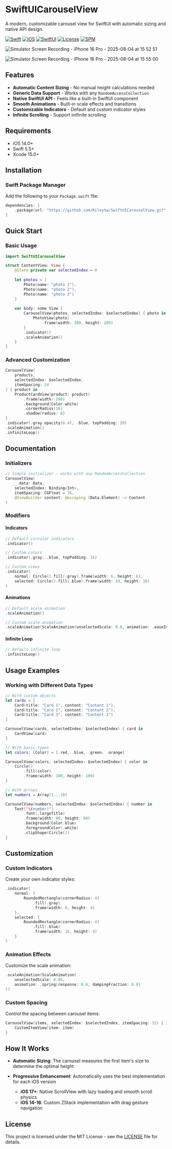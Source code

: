 # SwiftUICarouselView

A modern, customizable carousel view for SwiftUI with automatic sizing and native API design.

[![Swift](https://img.shields.io/badge/Swift-5.5+-orange.svg)](https://swift.org)
[![iOS](https://img.shields.io/badge/iOS-14.0+-blue.svg)](https://developer.apple.com/ios/)
[![SwiftUI](https://img.shields.io/badge/SwiftUI-2.0+-green.svg)](https://developer.apple.com/xcode/swiftui/)
[![License](https://img.shields.io/badge/License-MIT-yellow.svg)](LICENSE)
[![SPM](https://img.shields.io/badge/SPM-Compatible-brightgreen.svg)](https://swift.org/package-manager/)


![Simulator Screen Recording - iPhone 16 Pro - 2025-08-04 at 15 52 51](https://github.com/user-attachments/assets/81076351-776e-4bfa-92fd-c35616ba8896)

![Simulator Screen Recording - iPhone 16 Pro - 2025-08-04 at 15 55 00](https://github.com/user-attachments/assets/e9dbcd46-b915-4d47-9e81-75c0adc578b2)

## Features

- **Automatic Content Sizing** - No manual height calculations needed
- **Generic Data Support** - Works with any `RandomAccessCollection`
- **Native SwiftUI API** - Feels like a built-in SwiftUI component
- **Smooth Animations** - Built-in scale effects and transitions
- **Customizable Indicators** - Default and custom indicator styles
- **Infinite Scrolling** - Support inifinite scrolling

## Requirements

- iOS 14.0+
- Swift 5.5+
- Xcode 15.0+

## Installation

### Swift Package Manager

Add the following to your `Package.swift` file:

```swift
dependencies: [
    .package(url: "https://github.com/Rileytw/SwiftUICarouselView.git", from: "0.1.0")
]
```

## Quick Start

### Basic Usage

```swift
import SwiftUICarouselView

struct ContentView: View {
    @State private var selectedIndex = 0
    
    let photos = [
        Photo(name: "photo 1"),
        Photo(name: "photo 2"),
        Photo(name: "photo 3")
    ]
    
    var body: some View {
        CarouselView(photos, selectedIndex: $selectedIndex) { photo in
            PhotoView(photo)
                .frame(width: 300, height: 200)
        }
        .indicator()
        .scaleAnimation()
    }
}
```

### Advanced Customization

```swift
CarouselView(
    products,
    selectedIndex: $selectedIndex,
    itemSpacing: 24
) { product in
    ProductCardView(product: product)
        .frame(width: 280)
        .background(Color.white)
        .cornerRadius(16)
        .shadow(radius: 8)
}
.indicator(.gray.opacity(0.4), .blue, topPadding: 20)
.scaleAnimation()
.infiniteLoop()
```

## Documentation

### Initializers
```swift
// Simple initializer - works with any RandomAccessCollection
CarouselView(
    _ data: Data,
    selectedIndex: Binding<Int>,
    itemSpacing: CGFloat = 16,
    @ViewBuilder content: @escaping (Data.Element) -> Content
)
```

### Modifiers

#### Indicators
```swift
// Default circular indicators
.indicator()

// Custom colors
.indicator(.gray, .blue, topPadding: 16)

// Custom views
.indicator(
    normal: Circle().fill(.gray).frame(width: 6, height: 6),
    selected: Circle().fill(.blue).frame(width: 10, height: 10)
)
```

#### Animations
```swift
// Default scale animation
.scaleAnimation()

// Custom scale animation
.scaleAnimation(ScaleAnimation(unselectedScale: 0.8, animation: .easeInOut))
```

#### Infinite Loop
```swift
// Default infinite loop
.infiniteLoop()
```

## Usage Examples

### Working with Different Data Types

```swift
// With custom objects
let cards = [
    Card(title: "Card 1", content: "Content 1"),
    Card(title: "Card 2", content: "Content 2"),
    Card(title: "Card 3", content: "Content 3")
]

CarouselView(cards, selectedIndex: $selectedIndex) { card in
    CardView(card)
}

// With basic types
let colors: [Color] = [.red, .blue, .green, .orange]

CarouselView(colors, selectedIndex: $selectedIndex) { color in
    Circle()
        .fill(color)
        .frame(width: 100, height: 100)
}

// With arrays
let numbers = Array(1...10)

CarouselView(numbers, selectedIndex: $selectedIndex) { number in
    Text("\(number)")
        .font(.largeTitle)
        .frame(width: 80, height: 80)
        .background(Color.blue)
        .foregroundColor(.white)
        .clipShape(Circle())
}
```

## Customization

### Custom Indicators

Create your own indicator styles:

```swift
.indicator(
    normal: {
        RoundedRectangle(cornerRadius: 4)
            .fill(.gray)
            .frame(width: 8, height: 4)
    },
    selected: {
        RoundedRectangle(cornerRadius: 4)
            .fill(.blue)
            .frame(width: 16, height: 4)
    }
)
```

### Animation Effects

Customize the scale animation:

```swift
.scaleAnimation(ScaleAnimation(
    unselectedScale: 0.85,
    animation: .spring(response: 0.6, dampingFraction: 0.8)
))
```

### Custom Spacing

Control the spacing between carousel items:

```swift
CarouselView(items, selectedIndex: $selectedIndex, itemSpacing: 32) { item in
    CustomItemView(item: item)
}
```

## How It Works

- **Automatic Sizing**: The carousel measures the first item's size to determine the optimal height


- **Progressive Enhancement**: Automatically uses the best implementation for each iOS version
  - **iOS 17+**: Native ScrollView with lazy loading and smooth scroll physics
  - **iOS 14-16**: Custom ZStack implementation with drag gesture navigation

## License

This project is licensed under the MIT License - see the [LICENSE](LICENSE) file for details.
